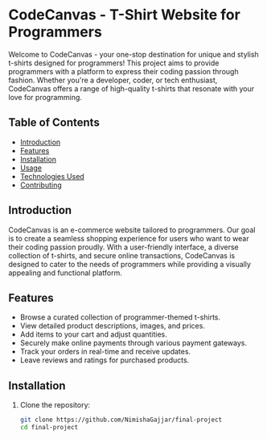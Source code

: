# CodeCanvas - T-Shirt Website for Programmers

Welcome to CodeCanvas - your one-stop destination for unique and stylish t-shirts designed for programmers! This project aims to provide programmers with a platform to express their coding passion through fashion. Whether you're a developer, coder, or tech enthusiast, CodeCanvas offers a range of high-quality t-shirts that resonate with your love for programming.

## Table of Contents
- [Introduction](#introduction)
- [Features](#features)
- [Installation](#installation)
- [Usage](#usage)
- [Technologies Used](#technologies-used)
- [Contributing](#contributing)

## Introduction

CodeCanvas is an e-commerce website tailored to programmers. Our goal is to create a seamless shopping experience for users who want to wear their coding passion proudly. With a user-friendly interface, a diverse collection of t-shirts, and secure online transactions, CodeCanvas is designed to cater to the needs of programmers while providing a visually appealing and functional platform.

## Features

- Browse a curated collection of programmer-themed t-shirts.
- View detailed product descriptions, images, and prices.
- Add items to your cart and adjust quantities.
- Securely make online payments through various payment gateways.
- Track your orders in real-time and receive updates.
- Leave reviews and ratings for purchased products.

## Installation

1. Clone the repository:

   ```bash
   git clone https://github.com/NimishaGajjar/final-project
   cd final-project
